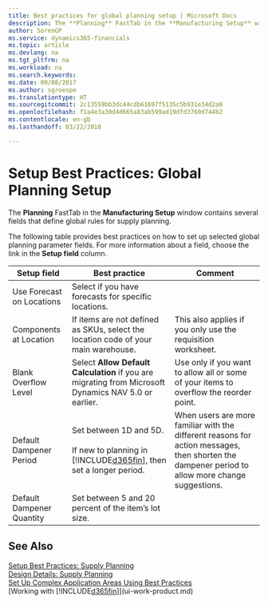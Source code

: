 ```yaml
---
title: Best practices for global planning setup | Microsoft Docs
description: The **Planning** FastTab in the **Manufacturing Setup** window contains several fields that define global rules for supply planning.
author: SorenGP
ms.service: dynamics365-financials
ms.topic: article
ms.devlang: na
ms.tgt_pltfrm: na
ms.workload: na
ms.search.keywords: 
ms.date: 09/08/2017
ms.author: sgroespe
ms.translationtype: HT
ms.sourcegitcommit: 2c13559bb3dc44cdb61697f5135c5b931e34d2a8
ms.openlocfilehash: f1a4e3a30d4d665a83ab599ad19dfd3760d744b2
ms.contentlocale: en-gb
ms.lasthandoff: 03/22/2018

---
```

# <a name="setup-best-practices-global-planning-setup"></a>Setup Best Practices: Global Planning Setup
The **Planning** FastTab in the **Manufacturing Setup** window contains several fields that define global rules for supply planning.  

 The following table provides best practices on how to set up selected global planning parameter fields. For more information about a field, choose the link in the **Setup field** column.  

|Setup field|Best practice|Comment|  
|-----------------|-------------------|-------------|  
|Use Forecast on Locations|Select if you have forecasts for specific locations.||  
|Components at Location|If items are not defined as SKUs, select the location code of your main warehouse.|This also applies if you only use the requisition worksheet.|  
|Blank Overflow Level|Select **Allow Default Calculation** if you are migrating from Microsoft Dynamics NAV 5.0 or earlier.|Use only if you want to allow all or some of your items to overflow the reorder point.|  
|Default Dampener Period|Set between 1D and 5D.<br /><br /> If new to planning in [!INCLUDE[d365fin](includes/d365fin_md.md)], then set a longer period.|When users are more familiar with the different reasons for action messages, then shorten the dampener period to allow more change suggestions.|  
|Default Dampener Quantity|Set between 5 and 20 percent of the item’s lot size.||  

## <a name="see-also"></a>See Also  
 [Setup Best Practices: Supply Planning](setup-best-practices-supply-planning.md)   
 [Design Details: Supply Planning](design-details-supply-planning.md)   
 [Set Up Complex Application Areas Using Best Practices](set-up-complex-application-areas-using-best-practices.md)  
 [Working with [!INCLUDE[d365fin](includes/d365fin_md.md)]](ui-work-product.md)

